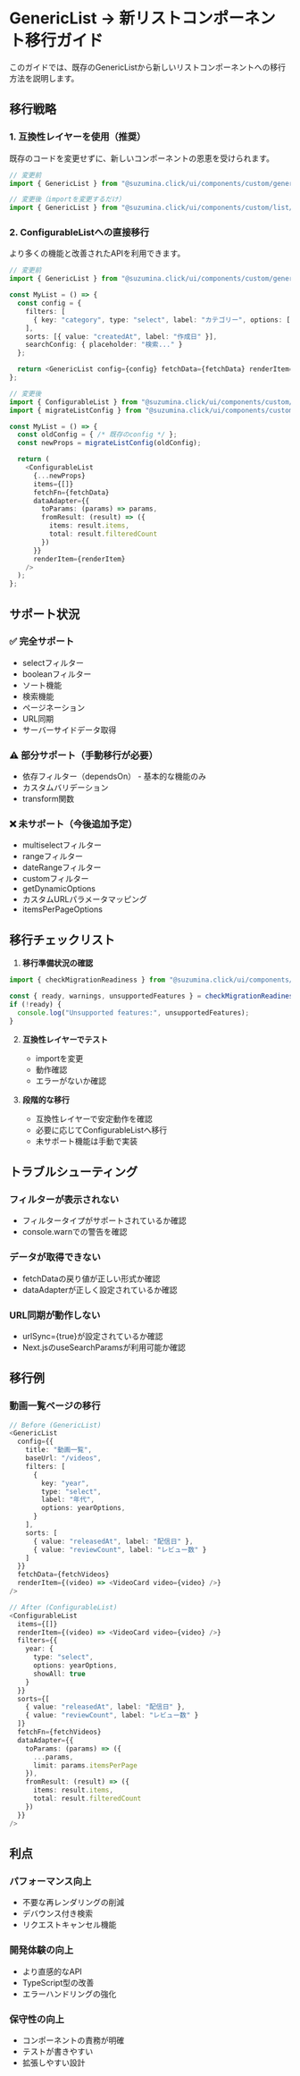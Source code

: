 # GenericList → 新リストコンポーネント移行ガイド

このガイドでは、既存のGenericListから新しいリストコンポーネントへの移行方法を説明します。

## 移行戦略

### 1. 互換性レイヤーを使用（推奨）

既存のコードを変更せずに、新しいコンポーネントの恩恵を受けられます。

```typescript
// 変更前
import { GenericList } from "@suzumina.click/ui/components/custom/generic-list";

// 変更後（importを変更するだけ）
import { GenericList } from "@suzumina.click/ui/components/custom/list/generic-list-compat";
```

### 2. ConfigurableListへの直接移行

より多くの機能と改善されたAPIを利用できます。

```typescript
// 変更前
import { GenericList } from "@suzumina.click/ui/components/custom/generic-list";

const MyList = () => {
  const config = {
    filters: [
      { key: "category", type: "select", label: "カテゴリー", options: [...] }
    ],
    sorts: [{ value: "createdAt", label: "作成日" }],
    searchConfig: { placeholder: "検索..." }
  };

  return <GenericList config={config} fetchData={fetchData} renderItem={renderItem} />;
};

// 変更後
import { ConfigurableList } from "@suzumina.click/ui/components/custom/list";
import { migrateListConfig } from "@suzumina.click/ui/components/custom/list/migration-helpers";

const MyList = () => {
  const oldConfig = { /* 既存のconfig */ };
  const newProps = migrateListConfig(oldConfig);

  return (
    <ConfigurableList
      {...newProps}
      items={[]}
      fetchFn={fetchData}
      dataAdapter={{
        toParams: (params) => params,
        fromResult: (result) => ({
          items: result.items,
          total: result.filteredCount
        })
      }}
      renderItem={renderItem}
    />
  );
};
```

## サポート状況

### ✅ 完全サポート
- selectフィルター
- booleanフィルター
- ソート機能
- 検索機能
- ページネーション
- URL同期
- サーバーサイドデータ取得

### ⚠️ 部分サポート（手動移行が必要）
- 依存フィルター（dependsOn） - 基本的な機能のみ
- カスタムバリデーション
- transform関数

### ❌ 未サポート（今後追加予定）
- multiselectフィルター
- rangeフィルター
- dateRangeフィルター
- customフィルター
- getDynamicOptions
- カスタムURLパラメータマッピング
- itemsPerPageOptions

## 移行チェックリスト

1. **移行準備状況の確認**
```typescript
import { checkMigrationReadiness } from "@suzumina.click/ui/components/custom/list/migration-helpers";

const { ready, warnings, unsupportedFeatures } = checkMigrationReadiness(config);
if (!ready) {
  console.log("Unsupported features:", unsupportedFeatures);
}
```

2. **互換性レイヤーでテスト**
   - importを変更
   - 動作確認
   - エラーがないか確認

3. **段階的な移行**
   - 互換性レイヤーで安定動作を確認
   - 必要に応じてConfigurableListへ移行
   - 未サポート機能は手動で実装

## トラブルシューティング

### フィルターが表示されない
- フィルタータイプがサポートされているか確認
- console.warnでの警告を確認

### データが取得できない
- fetchDataの戻り値が正しい形式か確認
- dataAdapterが正しく設定されているか確認

### URL同期が動作しない
- urlSync={true}が設定されているか確認
- Next.jsのuseSearchParamsが利用可能か確認

## 移行例

### 動画一覧ページの移行

```typescript
// Before (GenericList)
<GenericList
  config={{
    title: "動画一覧",
    baseUrl: "/videos",
    filters: [
      {
        key: "year",
        type: "select",
        label: "年代",
        options: yearOptions,
      }
    ],
    sorts: [
      { value: "releasedAt", label: "配信日" },
      { value: "reviewCount", label: "レビュー数" }
    ]
  }}
  fetchData={fetchVideos}
  renderItem={(video) => <VideoCard video={video} />}
/>

// After (ConfigurableList)
<ConfigurableList
  items={[]}
  renderItem={(video) => <VideoCard video={video} />}
  filters={{
    year: {
      type: "select",
      options: yearOptions,
      showAll: true
    }
  }}
  sorts={[
    { value: "releasedAt", label: "配信日" },
    { value: "reviewCount", label: "レビュー数" }
  ]}
  fetchFn={fetchVideos}
  dataAdapter={{
    toParams: (params) => ({
      ...params,
      limit: params.itemsPerPage
    }),
    fromResult: (result) => ({
      items: result.items,
      total: result.filteredCount
    })
  }}
/>
```

## 利点

### パフォーマンス向上
- 不要な再レンダリングの削減
- デバウンス付き検索
- リクエストキャンセル機能

### 開発体験の向上
- より直感的なAPI
- TypeScript型の改善
- エラーハンドリングの強化

### 保守性の向上
- コンポーネントの責務が明確
- テストが書きやすい
- 拡張しやすい設計